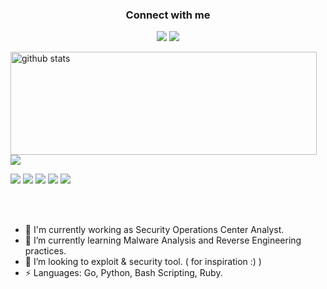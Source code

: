 <h3 align="center">Connect with me</h3>
<p align="center">
  <a href= "https://www.linkedin.com/in/bora-dogru-505/"><img src="https://img.icons8.com/dusk/48/000000/linkedin.png"/></a>
  <a href= "https://instagram.com/correlationtrigger/"><img src="https://img.icons8.com/dusk/48/000000/instagram.png"/></a>
</p>

<p>
  <img align="left" width="490" height="165" src="https://github-readme-stats.vercel.app/api/?username=correlationtrigger&show_icons=true&title_color=fffffff&icon_color=000000&text_color=000000" alt="github stats"/>
  <a href="https://github.com/anuraghazra/github-readme-stats">
    <img align="center" src="https://github-readme-stats.anuraghazra1.vercel.app/api/top-langs/?username=correlationtrigger" />
  </a>
  <p>
    <img src="https://views.whatilearened.today/views/github/correlationtrigger/views.svg"/>
    <a href="https://github.com/correlationtrigger?tab=followers"><img src="https://img.shields.io/github/followers/correlationtrigger?color=%234CC61E&label=GitHub%20Followers%20%3A"/></a>
    <a href="https://github.com/correlationtrigger?tab=repositories"><img src="https://badges.frapsoft.com/os/v2/open-source.svg?v=103"/></a>
    <a href="https://github.com/Naereen/badges"><img src="https://img.shields.io/badge/badges-awesome-green.svg"/></a>
    <a href="https://archlinux.org/"><img src="https://img.shields.io/badge/arch-linux"/></a>
  </p>
</p>
<br/><br/>

<!--
**correlationtrigger/correlationtriggerh** is a ✨ _special_ ✨ repository because its `README.md` (this file) appears on your GitHub profile.
-->

- 🔭 I'm currently working as Security Operations Center Analyst.
- 🌱 I’m currently learning Malware Analysis and Reverse Engineering practices.
- 👯 I’m looking to exploit & security tool. ( for inspiration :) )
- ⚡ Languages: Go, Python, Bash Scripting, Ruby.
